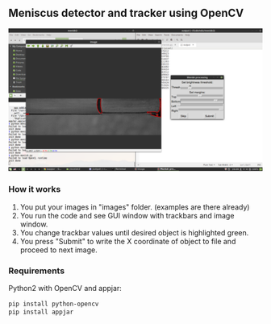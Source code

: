 ## Meniscus detector and tracker using OpenCV

![screenshot](https://github.com/hocop/meniscus/raw/master/screenshots/Screenshot%20from%202017-10-21%2020-09-39.png)

### How it works
1) You put your images in "images" folder. (examples are there already)
2) You run the code and see GUI window with trackbars and image window.
3) You change trackbar values until desired object is highlighted green.
4) You press "Submit" to write the X coordinate of object to file and proceed to next image.

### Requirements
Python2 with OpenCV and appjar:
```
pip install python-opencv
pip install appjar
```

